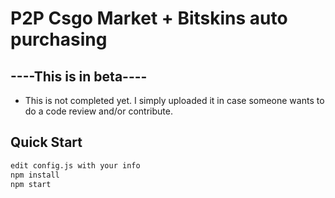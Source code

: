 # P2P Csgo Market + Bitskins auto purchasing

## ----This is in beta----
- This is not completed yet. I simply uploaded it in case someone wants to do a code review and/or contribute.

## Quick Start
```bash
edit config.js with your info
npm install
npm start
```

